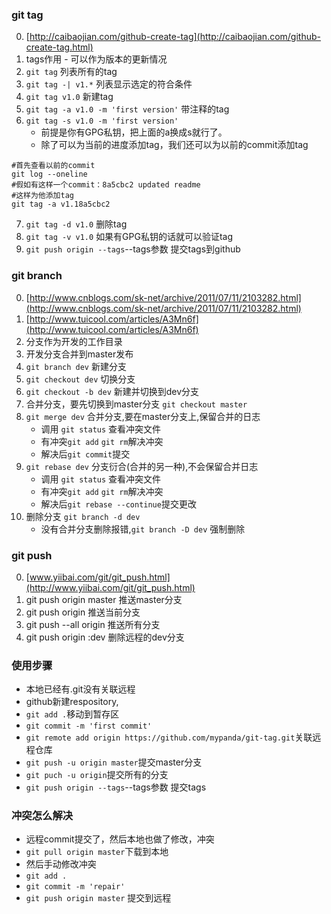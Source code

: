 ### git tag

0. [http://caibaojian.com/github-create-tag](http://caibaojian.com/github-create-tag.html)
1. tags作用 - 可以作为版本的更新情况
2. `git tag` 列表所有的tag
3. `git tag -| v1.*` 列表显示选定的符合条件
4. `git tag v1.0` 新建tag
5. `git tag -a v1.0 -m 'first version'` 带注释的tag
6. `git tag -s v1.0 -m 'first version'`
	* 前提是你有GPG私钥，把上面的a换成s就行了。
	* 除了可以为当前的进度添加tag，我们还可以为以前的commit添加tag
```
#首先查看以前的commit
git log --oneline
#假如有这样一个commit：8a5cbc2 updated readme
#这样为他添加tag
git tag -a v1.18a5cbc2
```
7. `git tag -d v1.0` 删除tag
8. `git tag -v v1.0` 如果有GPG私钥的话就可以验证tag
9. `git push origin --tags`--tags参数 提交tags到github

### git branch

0. [http://www.cnblogs.com/sk-net/archive/2011/07/11/2103282.html](http://www.cnblogs.com/sk-net/archive/2011/07/11/2103282.html)
0. [http://www.tuicool.com/articles/A3Mn6f](http://www.tuicool.com/articles/A3Mn6f)
1. 分支作为开发的工作目录
2. 开发分支合并到master发布
3. `git branch dev` 新建分支
4. `git checkout dev` 切换分支
5. `git checkout -b dev` 新建并切换到dev分支
6. 合并分支，要先切换到master分支 `git checkout master`
7. `git merge dev` 合并分支,要在master分支上,保留合并的日志
	* 调用 `git status` 查看冲突文件
	* 有冲突`git add` `git rm`解决冲突
	* 解决后`git commit`提交
8. `git rebase dev` 分支衍合(合并的另一种),不会保留合并日志
	* 调用 `git status` 查看冲突文件
	* 有冲突`git add` `git rm`解决冲突
	* 解决后`git rebase --continue`提交更改
9. 删除分支 `git branch -d dev`
	* 没有合并分支删除报错,`git branch -D dev` 强制删除
### git push 
0. [www.yiibai.com/git/git_push.html](http://www.yiibai.com/git/git_push.html)
1. git push origin master 推送master分支
2. git push origin 推送当前分支
3. git push --all origin 推送所有分支
4. git push origin :dev 删除远程的dev分支
### 使用步骤

* 本地已经有.git没有关联远程
* github新建respository,
* `git add .`移动到暂存区
* `git commit -m 'first commit'`
* `git remote add origin https://github.com/mypanda/git-tag.git`关联远程仓库
* `git push -u origin master`提交master分支
* `git puch -u origin`提交所有的分支
* `git push origin --tags`--tags参数 提交tags

### 冲突怎么解决
* 远程commit提交了，然后本地也做了修改，冲突
* `git pull origin master`下载到本地
*  然后手动修改冲突
* `git add .`
* `git commit -m 'repair'`
* `git push origin master` 提交到远程
